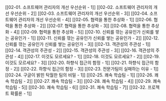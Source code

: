 [[02-01. 소프트웨어 관리자의 개선 우선순위 - 1]]
[[02-02. 소프트웨어 관리자의 개선 우선순위 - 2]]
[[02-03. 소프트웨어 관리자의 개선 우선순위 - 3]]
[[02-04. 소프트웨어 관리자의 개선 우선순위 - 4]]
[[02-05. 협력을 통한 추상화 - 1]]
[[02-06. 협력을 통한 추상화 - 2]]
[[02-07. 협력을 통한 추상화 - 3]]
[[02-08. 협력을 통한 추상화 - 4]]
[[02-09. 협력을 통한 추상화 - 5]]
[[02-10. 신뢰를 깎는 공유인가 신뢰를 쌓는 공유인가 - 1]]
[[02-11. 신뢰를 깎는 공유인가 신뢰를 쌓는 공유인가 - 2]]
[[02-12. 신뢰를 깎는 공유인가 신뢰를 쌓는 공유인가 - 3]]
[[02-13. 객관성의 주관성 - 1]]
[[02-14. 객관성의 주관성 - 2]]
[[02-15. 객관성의 주관성 - 3]]
[[02-16. 객관성의 주관성 - 4]]
[[02-17. 이것도 모르세요? - 1]]
[[02-18. 이것도 모르세요? - 2]]
[[02-19. 이것도 모르세요? - 3]]
[[02-20. 하향식 접근의 함정 - 1]]
[[02-21. 하향식 접근의 함정 - 2]]
[[02-22. 하향식 접근의 함정 - 3]]
[[02-23. 전문가팀이 실패하는 이유 - 1]]
[[02-24. 구글이 밝힌 탁월한 팀의 비밀 - 1]]
[[02-25. 쾌속 학습팀 - 1]]
[[02-26. 쾌속 학습팀 - 2]]
[[02-27. 쾌속 학습팀 - 3]]
[[02-28. 쾌속 학습팀 - 4]]
[[02-29. 쾌속 학습팀 - 5]]
[[02-30. 쾌속 학습팀 - 6]]
[[02-31. 쾌속 학습팀 - 7]]
[[02-32. 프로젝트 확률론 - 1]]